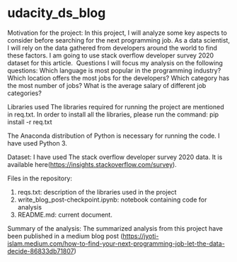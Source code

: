 # udacity_ds_blog
Motivation for the project:
In this project, I will analyze some key aspects to consider before searching for the next programming job. As a data scientist, I will rely on the data gathered from developers around the world to find these factors. I am going to use stack overflow developer survey 2020 dataset for this article. 
Questions
I will focus my analysis on the following questions:
Which language is most popular in the programming industry?
Which location offers the most jobs for the developers?
Which category has the most number of jobs?
What is the average salary of different job categories?

Libraries used
The libraries required for running the project are mentioned in req.txt. In order to install all the libraries, please run the command:
pip install -r req.txt

The Anaconda distribution of Python is necessary for running the code. I have used Python 3.

Dataset:
I have used The stack overflow developer survey 2020 data. It is available here(https://insights.stackoverflow.com/survey).

Files in the repository:
1. reqs.txt: description of the libraries used in the project
2. write_blog_post-checkpoint.ipynb: notebook containing code for analysis
3. README.md: current document.

Summary of the analysis:
The summarized analysis from this project have been published in a medium blog post (https://jyoti-islam.medium.com/how-to-find-your-next-programming-job-let-the-data-decide-86833db71807)

